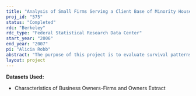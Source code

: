 ```yaml
---
title: "Analysis of Small Firms Serving a Client Base of Minority Households"
proj_id: "575"
status: "Completed"
rdc: "Berkeley"
rdc_type: "Federal Statistical Research Data Center"
start_year: "2006"
end_year: "2007"
pi: "Alicia Robb"
abstract: "The purpose of this project is to evaluate survival patterns of firms in the 1992 Characteristics of Business Owners (CBO), particularly minority-owned firms in metropolitan areas. The project results will provide information that can be used to improve measurement of business survival in the new Survey of Business Owners and Self-Employed Persons (SBO).  This project proposes to use the most current (1992) version of the CBO to revisit earlier findings regarding firm survival patterns.  It will investigate the robustness of the CBO database for portraying small-business survival patterns for employer businesses, using the Longitudinal Business Database (LBD) to track CBO firm survival patterns.  This research also is relevant to the new SBO. Information from this will increase the U.S. Census Bureau’s knowledge base regarding business survival dynamics. The SBO survey staff can use this knowledge to improve SBO response rates by tailoring their sample designs to businesses based on their likelihood of still being in business.  This could help reduce the number of out-of-scope cases that occur when a portion of the sample is selected from the previous year business register, but responses are only used when the business remains active for the next year. The results from this research can also assist the Census Bureau in the construction or improvement of the sampling frame for the SBO survey."
layout: project
---
```


**Datasets Used:**

  - Characteristics of Business Owners-Firms and Owners Extract 

